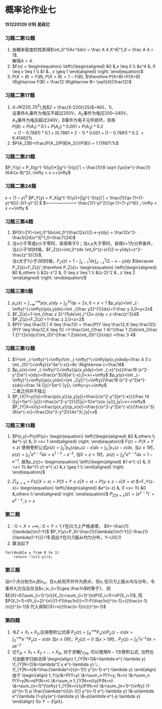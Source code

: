 # 概率论作业七
**151220129 计科 吴政亿**

### 习题二第12题

1. 由概率密度的性质得$\int_0^1{Ax^3dx} = \frac A 4 X^4|^1_0 = \frac A 4 = 1$,  
	解得$A=4$. 
2. $F(x) = 
\begin{equation}
  \left\{\begin{aligned}
		&0     &,x \leq 0 \\
		&x^4 &, 0 \leq x \leq 1 \\
		&1     & , x \geq 1
    \end{aligned}
    \right.
\end{equation}$
3. $P(X<B) = F(B),P(X>B)=1-F(B),$
	$\therefore P(X<B)=P(X>B) \Rightarrow F(B) = \frac12 \Rightarrow B= \sqrt[4]{\frac12}$

### 习题二第17题

1. $X$~$N(220,25^2)$,则$Z = \frac{X-220}{25}$~$N(0，1)$,  
	设事件$A_1$事件为电压不超过200V，$A_2$事件为电压200~240V，  
	$A_3$事件为电压超过240V，B事件为电子元件损坏，则有  
	$P(B) = P(A_1)*0.1 + P(A_2)*0.001 + P(A_3)*0.2$   
	$=(1-0.7881)*0.1 + (0.7881*2-1)*0.001 + (1-0.7881)*0.2$
	$=6.41462\%$
2. $P(A_2|B)=\frac{P(A_2)P(B|A_2)}{P(B)} = 1.17887\%$

### 习题二第21题

$P_Y(y) = P_X(g^{-1}(y))*|[g^{-1}(y)]'|  = \frac{1}{8 \sqrt {\pi}}e^{-\frac{1}{64}(x-8)^2},-\infty < x <+\infty$

### 习题二第24题

$x = (1-y)^3$
$P_Y(y) = P_X(g^{-1}(y))*|[g^{-1}(y)]'|  = \frac{1}{\pi (1+(1-y)^6)}|-3(1-y)^2| $
$~~~~~~~~~~= \frac{3(1-y)^2}{\pi (1+(1-y)^6)} ,-\infty < x <+\infty $

### 习题三第4题

1. $P(X>2Y)=\int_0^1dx\int_0^{\frac12x}{(2-x-y)dy} = \frac12x^2-\frac5{24}x^3|^1_0=\frac7{24}$
2. 当x小于零或y小于零时，易得等于0；当x,y大于零时，易得z=1为分界条件，   
	当z小于1的时候，$F_Z(z)=\int_0^zdx \int_0^{z-x}{(2-x-y)dy}=z^2-\frac{z^3}{3}$,   
	当z大于1小于2的时候，$F_Z(z)=1-\int_{z-1}^1dx \int_{z-x}^1(2-x-y)dy$
	$\because P_Z(z)=F_Z(z)',\therefore  P_Z(z)=
	\begin{equation}
  \left\{\begin{aligned}
		&0     &,others \\
		&2z-z^2 &,  0 \leq z \leq 1 \\
		&(z-2)^2 & , z \leq 2
    \end{aligned}
    \right.
\end{equation}$

### 习题三第5题

1. $p_x(x)=\int _{-\infty}^{+\infty}{p(x,y)dy}=\int _{0}^{2x}{dy}=2x,0<x<1$
	$p_y(y)=\int _{-\infty}^{+\infty}{p(x,y)dx}=\int _{\frac y2}^{1}{dx}=1-\frac y 2,0<y<2x$
2. $F_Z(z)=1-\int_{\frac z 2}^{1}dx\int_)^{2x-z}dy = z-\frac{z^2}4$
	$P_Z(z)=F_Z(z)'=1-\frac z 2,0<z<2$
3. $P(Y \leq \frac12 | X \leq \frac12) = \frac{P(Y \leq \frac12,X \leq \frac12)}{P(Y \leq \frac12,X \leq 1)} =1-\frac{\int_{\frac 1 4}^{\frac 1 2}dx\int_{\frac 1 2}^{2x}dy}{\int_{0}^{\frac 1 2}dx\int_{0}^{2x}dy} =\frac 3 4$

### 习题三第12题
1. $1=\int _{-\infty}^{+\infty}\int _{-\infty}^{+\infty}p(x,y)dxdy=\frac 4 3 c \int _{0}^{+\infty}{x^3e^{-x}}=8c \Rightarrow c=\frac18$
2. $p_x(x)=\int _{-\infty}^{+\infty}{p(x,y)dy}=\int _{-x}^{x}{\frac18 (x^2-y^2)e^{-x}dy}=\frac{x^3}{6}e^{-x},0<x<+\infty$
	$p_y(y)=\int _{-\infty}^{+\infty}{p(x,y)dx}=\int _{|y|}^{+\infty}{\frac18 (x^2-y^2)e^{-x}dx}=\frac 14 (|y|+1)e^{-|y|},-\infty<y<+\infty$  
	二者之间并不独立
3. $P_{X|Y=y}(x)=\frac{p(x,y)}{p_y(y)}=\frac{c(x^2-y^2)e^{-x}}{\frac 14 (|y|+1)e^{-|y|}}=\frac{x^2-y^2}{2(|y|+1)}e^{x(x-|y|)},|y|<x<+\infty$
	$P_{Y|X=x}(y)=\frac{p(x,y)}{p_x(x)}=\frac{c(x^2-y^2)e^{-x}}{\frac{x^3}{6}e^{-x}}=\frac{3(x^2-y^2)}{4x^3},|y|<x$
	
### 习题三第13题
1. $P(x,y)=P(x)P(y)=
\begin{equation}
  \left\{\begin{aligned}
		&0     &,others \\
		&e^{-y} &,  0 <x< 1
    \end{aligned}
    \right.
\end{equation}$
$F(z)=P(X+Y \leq z)$
使用卷积公式$p(z)=\int_0^1p_X(x)p_Y(z-x)dx=\int_0^1p_Y(z-x)dx$,
当$z \geq 1$时，$p(z)=\int_0^1e^{x-z}dx=e^{1-z}-e^{-z}$,
当$0<z<1$时，$p(z)=\int_0^z e^{x-z} dx=1-e^{-z}$,
故$p_z(z)=
\begin{equation}
  \left\{\begin{aligned}
		&1-e^{-z} &,  0 <z< 1\\
		&e^{1-z}-e^{-z}     &,z \geq 1 \\
    \end{aligned}
    \right.
\end{equation}$

2. $Z|_{X=x}=F(z|X=x)=P(X+Y \leq z | X=x) = P(y \leq z-x | X=x)$
	$=F_Y(z-x)=
	\begin{equation}
  \left\{\begin{aligned}
		&e^{x-z} &,   0 <x< 1\\
		&0     &,others \\
    \end{aligned}
    \right.
\end{equation}$
$P_{Z|X=x}(z)=(e^{x-z})'=e^{x-z},z>x$

### 第二题

1. $\because 0<X<+\infty,\therefore 0<Y<1,$Y在[0,1]上严格递增，
$X=-\frac{1}{\lambda}\ln(1-Y)$
$P_Y(y)=P_X(-\frac{1}{\lambda}\ln(1-Y))|-\frac{1}{\lambda(1-Y)}|=1$
因此Y在[0,1]服从均匀分布，Y~U(0,1)
2. 算法如下 
```
for(double y from 0 to 1)
	return -ln(1-y)/λ;
```

### 第三题

设n个点分别为$x_1$到$x_n$，在$x_1$处剪开并作为原点，则$x_i$
在[0,1]上服从均与分布，令事件$X_i$为当且仅当$x_ix_{i+1}\geq \frac1n$时等于1，
则$E(X)=E(\sum_{i=1}^{n}{X_i})=\sum_{i=1}^{n}P(X_i=1)=nP(X_i=1)$,
而$P(X_1=1)=\Pi_{i=2}^{n}{(1-F(\frac1n))}=(1-F(\frac1n))^{n-1}={(\frac{n-1}{n})}^{n-1}$
代入得$E(X)=n{(\frac{n-1}{n})}^{n-1}$

### 第四题
1. 令$Z=X_1+X_2$,应用卷积公式得
	$P_Z(z)=\int_0^{+\infty}{P_x(x)P_y(z-x)dx}=\int_0^{+\infty}{e^{-x}P_y(z-x)dx}$
	当$x \leq 0$时，$P_Z(z)=0$
	当$x > 0$时，$P_Z(z)=\int_0^{z}{e^{-z}dx}=ze^{-z}$
2. 记$Y_N=X_1+X_2+...+X_N$, 对于求解$f_{Y|N}$, 可以使用$N-1$次卷积公式, 当然也可由数学归纳法得
\begin{align}
f_{Y|N=1}&=\lambda e^{-\lambda y}
\\f_{Y|N=2}&=\lambda^2 y e^{-\lambda y}
\\...
\\f_{Y|N=n}&=\frac{\lambda^n}{(n-1)!} y^{n-1} e^{-\lambda y}
\end{align}
由于 
\begin{align}
f_Y(y)&=P(Y=y)
\\&=\sum_n P(Y=y, N=n)
\\&=\sum_n P(Y=y|N=n)P(N=n)
\\&=\sum_n f_{Y|N=n}(y)P(N=n)
\\&=\sum_{n=1}^{\infty} f_{Y|N=n}(y)P(N=n)
\\&=\sum_{n=1}^{\infty} (1-p)^{n-1} p \frac{\lambda^n}{(n-1)!} y^{n-1} e^{-\lambda y}
\\&=p\lambda e^{\lambda (1-p)y}e^{-\lambda y}
\\&=p\lambda e^{-p \lambda y}
\end{align}
So $Y\sim E(p\lambda)$.
	
